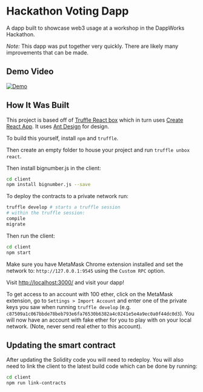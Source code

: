 # Hackathon Voting Dapp

A dapp built to showcase web3 usage at a workshop in the DappWorks Hackathon.

*Note:* This dapp was put together very quickly. There are likely many improvements that can be made.

## Demo Video

[![Demo](http://img.youtube.com/vi/0pg6G8mVbWE/0.jpg)](https://www.youtube.com/watch?v=0pg6G8mVbWE "Hackathon Voting Demo")

## How It Was Built

This project is based off of [Truffle React box](https://github.com/truffle-box/react-box) which in turn uses [Create React App](https://github.com/facebook/create-react-app). It uses [Ant Design](https://ant.design/) for design.

To build this yourself, install `npm` and `truffle`.

Then create an empty folder to house your project and run `truffle unbox react`.

Then install bignumber.js in the client:

```sh
cd client
npm install bignumber.js --save
```

To deploy the contracts to a private network run:

```sh
truffle develop # starts a truffle session
# within the truffle session:
compile
migrate
```

Then run the client:

```sh
cd client
npm start
```

Make sure you have MetaMask Chrome extension installed and set the network to: `http://127.0.0.1:9545` using the `Custom RPC` option.

Visit [http://localhost:3000/](http://localhost:3000/) and visit your dapp!

To get access to an account with 100 ether, click on the MetaMask extension, go to `Settings > Import Account` and enter one of the private keys you saw when running `truffle develop` (e.g. `c87509a1c067bbde78beb793e6fa76530b6382a4c0241e5e4a9ec0a0f44dc0d3`). You will now have an account with fake ether for you to play with on your local network. (Note, never send real ether to this account).

## Updating the smart contract

After updating the Solidity code you will need to redeploy. You will also need to link the client to the latest build code which can be done by running:

```sh
cd client
npm run link-contracts
```

